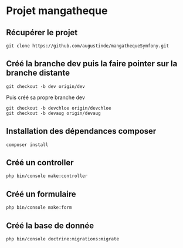 # Projet mangatheque


## Récupérer le projet

`git clone https://github.com/augustinde/mangathequeSymfony.git`

## Créé la branche dev puis la faire pointer sur la branche distante

    git checkout -b dev origin/dev
    
   Puis créé sa propre branche dev
    
    git checkout -b devchloe origin/devchloe 
    git checkout -b devaug origin/devaug

## Installation des dépendances composer

  `composer install`

## Créé un controller
    
    php bin/console make:controller

## Créé un formulaire

    php bin/console make:form

## Créé la base de donnée

    php bin/console doctrine:migrations:migrate
